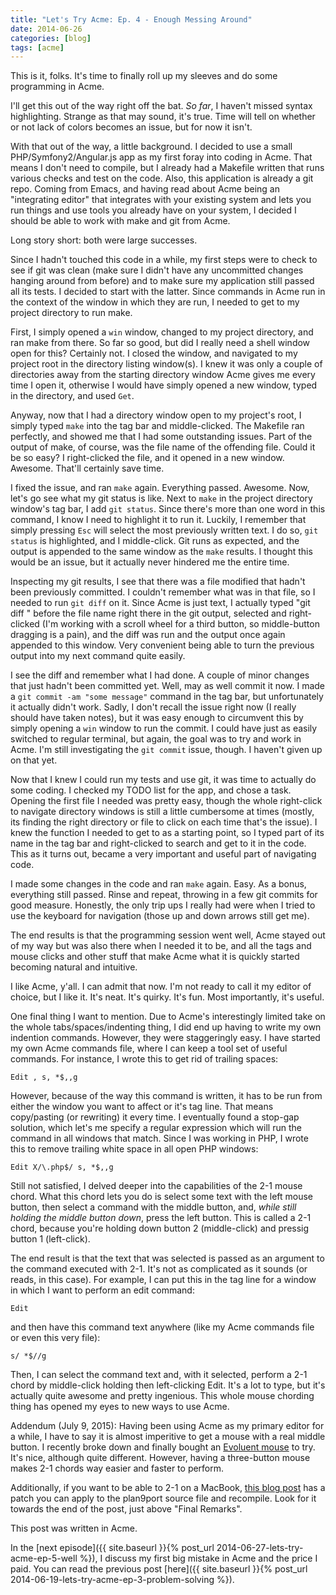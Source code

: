 ```yaml
---
title: "Let's Try Acme: Ep. 4 - Enough Messing Around"
date: 2014-06-26
categories: [blog]
tags: [acme]
---
```

This is it, folks. It's time to finally roll up my sleeves and do some programming in Acme.
<!--more-->
I'll get this out of the way right off the bat. *So far*, I haven't missed syntax highlighting. Strange as that may sound, it's true. Time will tell on whether or not lack of colors becomes an issue, but for now it isn't. 

With that out of the way, a little background. I decided to use a small PHP/Symfony2/Angular.js app as my first foray into coding in Acme. That means I don't need to compile, but I already had a Makefile written that runs various checks and test on the code. Also, this application is already a git repo. Coming from Emacs, and having read about Acme being an "integrating editor" that integrates with your existing system and lets you run things and use tools you already have on your system, I decided I should be able to work with make and git from Acme.

Long story short: both were large successes. 

Since I hadn't touched this code in a while, my first steps were to check to see if git was clean (make sure I didn't have any uncommitted changes hanging around from before) and to make sure my application still passed all its tests. I decided to start with the latter. Since commands in Acme run in the context of the window in which they are run, I needed to get to my project directory to run make. 

First, I simply opened a `win` window, changed to my project directory, and ran make from there. So far so good, but did I really need a shell window open for this? Certainly not. I closed the window, and navigated to my project root in the directory listing window(s). I knew it was only a couple of directories away from the starting directory window Acme gives me every time I open it, otherwise I would have simply opened a new window, typed in the directory, and used `Get`. 

Anyway, now that I had a directory window open to my project's root, I simply typed `make` into the tag bar and middle-clicked. The Makefile ran perfectly, and showed me that I had some outstanding issues. Part of the output of make, of course, was the file name of the offending file. Could it be so easy? I right-clicked the file, and it opened in a new window. Awesome. That'll certainly save time.

I fixed the issue, and ran `make` again. Everything passed. Awesome. Now, let's go see what my git status is like. Next to `make` in the project directory window's tag bar, I add `git status`. Since there's more than one word in this command, I know I need to highlight it to run it. Luckily, I remember that simply pressing `Esc` will select the most previously written text. I do so, `git status` is highlighted, and I middle-click. Git runs as expected, and the output is appended to the same window as the `make` results. I thought this would be an issue, but it actually never hindered me the entire time.

Inspecting my git results, I see that there was a file modified that hadn't been previously committed. I couldn't remember what was in that file, so I needed to run `git diff` on it. Since Acme is just text, I actually typed "git diff " before the file name right there in the git output, selected and right-clicked (I'm working with a scroll wheel for a third button, so middle-button dragging is a pain), and the diff was run and the output once again appended to this window. Very convenient being able to turn the previous output into my next command quite easily.

I see the diff and remember what I had done. A couple of minor changes that just hadn't been committed yet. Well, may as well commit it now. I made a `git commit -am "some message"` command in the tag bar, but unfortunately it actually didn't work. Sadly, I don't recall the issue right now (I really should have taken notes), but it was easy enough to circumvent this by simply opening a `win` window to run the commit. I could have just as easily switched to regular terminal, but again, the goal was to try and work in Acme. I'm still investigating the `git commit` issue, though. I haven't given up on that yet.

Now that I knew I could run my tests and use git, it was time to actually do some coding. I checked my TODO list for the app, and chose a task. Opening the first file I needed was pretty easy, though the whole right-click to navigate directory windows is still a little cumbersome at times (mostly, its finding the right directory or file to click on each time that's the issue). I knew the function I needed to get to as a starting point, so I typed part of its name in the tag bar and right-clicked to search and get to it in the code. This as it turns out, became a very important and useful part of navigating code.

I made some changes in the code and ran `make` again. Easy. As a bonus, everything still passed. Rinse and repeat, throwing in a few git commits for good measure. Honestly, the only trip ups I really had were when I tried to use the keyboard for navigation (those up and down arrows still get me).

The end results is that the programming session went well, Acme stayed out of my way but was also there when I needed it to be, and all the tags and mouse clicks and other stuff that make Acme what it is quickly started becoming natural and intuitive.

I like Acme, y'all. I can admit that now. I'm not ready to call it my editor of choice, but I like it. It's neat. It's quirky. It's fun. Most importantly, it's useful.

One final thing I want to mention. Due to Acme's interestingly limited take on the whole tabs/spaces/indenting thing, I did end up having to write my own indention commands. However, they were staggeringly easy. I have started my own Acme commands file, where I can keep a tool set of useful commands. For instance, I wrote this to get rid of trailing spaces:

```
Edit , s, *$,,g
```

However, because of the way this command is written, it has to be run from either the window you want to affect or it's tag line. That means copy/pasting (or rewriting) it every time. I eventually found a stop-gap solution, which let's me specify a regular expression which will run the command in all windows that match. Since I was working in PHP, I wrote this to remove trailing white space in all open PHP windows:

```
Edit X/\.php$/ s, *$,,g
```

Still not satisfied, I delved deeper into the capabilities of the 2-1 mouse chord. What this chord lets you do is select some text with the left mouse button, then select a command with the middle button, and, *while still holding the middle button down*, press the left button. This is called a 2-1 chord, because you're holding down button 2 (middle-click) and pressig button 1 (left-click).

The end result is that the text that was selected is passed as an argument to the command executed with 2-1. It's not as complicated as it sounds (or reads, in this case). For example, I can put this in the tag line for a window in which I want to perform an edit command:

```
Edit
```

and then have this command text anywhere (like my Acme commands file or even this very file):

```
s/ *$//g
```

Then, I can select the command text and, with it selected, perform a 2-1 chord by middle-click holding then left-clicking Edit. It's a lot to type, but it's actually quite awesome and pretty ingenious. This whole mouse chording thing has opened my eyes to new ways to use Acme. 

Addendum (July 9, 2015): Having been using Acme as my primary editor for a while, I have to say it is almost imperitive to get a mouse with a real middle button. I recently broke down and finally bought an [Evoluent mouse](http://evoluent.com) to try. It's nice, although quite different. However, having a three-button mouse makes 2-1 chords way easier and faster to perform.

Additionally, if you want to be able to 2-1 on a MacBook, [this blog post](http://www.mostlymaths.net/2013/04/just-as-mario-using-plan9-plumber.html) has a patch you can apply to the plan9port source file and recompile. Look for it towards the end of the post, just above "Final Remarks".

This post was written in Acme.

In the [next episode]({{ site.baseurl }}{% post_url 2014-06-27-lets-try-acme-ep-5-well %}), I discuss my first big mistake in Acme and the price I paid. You can read the previous post [here]({{ site.baseurl }}{% post_url 2014-06-19-lets-try-acme-ep-3-problem-solving %}).
